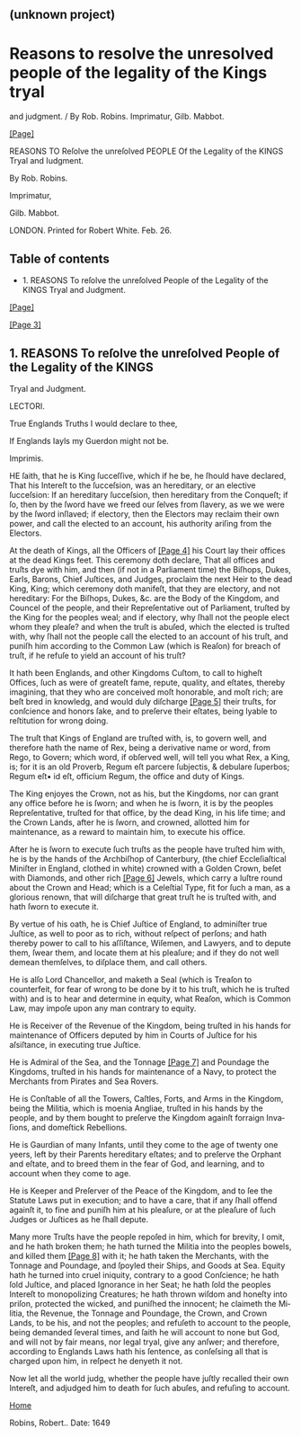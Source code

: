 ## (unknown project)

# Reasons to resolve the unresolved people of the legality of the Kings tryal
and judgment. / By Rob. Robins. Imprimatur, Gilb. Mabbot.

[[Page]](http://eebo.chadwyck.com/downloadtiff?vid=117468&page=1)

REASONS TO Reſolve the unreſolved PEOPLE Of the Legality of the KINGS Tryal
and Iudgment.

By Rob. Robins.

Imprimatur,

Gilb. Mabbot.

LONDON. Printed for Robert White. Feb. 26.

## Table of contents

  * 1\. REASONS To reſolve the unreſolved People of the Legality of the KINGS Tryal and Judgment.

[[Page]](http://eebo.chadwyck.com/downloadtiff?vid=117468&page=2)

[[Page 3]](http://eebo.chadwyck.com/downloadtiff?vid=117468&page=2)

## 1\. REASONS To reſolve the unreſolved People of the Legality of the KINGS
Tryal and Judgment.

LECTORI.

True Englands Truths I would declare to thee,

If Englands Iayls my Guerdon might not be.

Imprimis.

HE ſaith, that he is King ſucceſ­ſive, which if he be, he ſhould have
declared, That his Intereſt to the ſucceſsion, was an here­ditary, or an
elective ſucceſsion: If an hereditary ſucceſsion, then hereditary from the
Conqueſt; if ſo, then by the ſword have we freed our ſelves from ſlavery, as
we we were by the ſword inſlaved; if electory, then the Electors may reclaim
their own power, and call the elected to an account, his authority ariſing
from the Electors.

At the death of Kings, all the Officers of [[Page
4]](http://eebo.chadwyck.com/downloadtiff?vid=117468&page=3) his Court lay
their offices at the dead Kings feet. This ceremony doth declare, That all
offices and truſts dye with him, and then (if not in a Parliament time) the
Biſhops, Dukes, Earls, Barons, Chief Juſtices, and Judges, pro­claim the next
Heir to the dead King, King; which ceremony doth manifeſt, that they are
electory, and not hereditary: For the Biſhops, Dukes, &c. are the Body of the
Kingdom, and Councel of the people, and their Repre­ſentative out of
Parliament, truſted by the King for the peoples weal; and if electory, why
ſhall not the people elect whom they pleaſe? and when the truſt is abuſed,
which the elected is truſted with, why ſhall not the people call the elected
to an account of his truſt, and puniſh him according to the Com­mon Law (which
is Reaſon) for breach of truſt, if he refuſe to yield an account of his truſt?

It hath been Englands, and other Kingdoms Cuſtom, to call to higheſt Offices,
ſuch as were of greateſt fame, repute, quality, and eſtates, thereby
imagining, that they who are conceived moſt honorable, and moſt rich; are beſt
bred in knowledg, and would duly diſ­charge [[Page
5]](http://eebo.chadwyck.com/downloadtiff?vid=117468&page=3) their truſts, for
conſcience and honors ſake, and to preſerve their eſtates, being lyable to
reſtitution for wrong doing.

The truſt that Kings of England are truſted with, is, to govern well, and
therefore hath the name of Rex, being a derivative name or word, from Rego, to
Govern; which word, if obſerved well, will tell you what Rex, a King, is; for
it is an old Proverb, Regum eſt parcere ſubjectis, & debulare ſuperbos; Regum
eſt▪ id eſt, officium Regum, the office and duty of Kings.

The King enjoyes the Crown, not as his, but the Kingdoms, nor can grant any
office before he is ſworn; and when he is ſworn, it is by the peoples
Repreſentative, truſted for that office, by the dead King, in his life time;
and the Crown Lands, after he is ſworn, and crowned, allotted him for
maintenance, as a reward to maintain him, to execute his office.

After he is ſworn to execute ſuch truſts as the people have truſted him with,
he is by the hands of the Archbiſhop of Canterbury, (the chief Eccleſiaſtical
Miniſter in England, clothed in white) crowned with a Golden Crown, beſet with
Diamonds, and other rich [[Page
6]](http://eebo.chadwyck.com/downloadtiff?vid=117468&page=4) Jewels, which
carry a luſtre round about the Crown and Head; which is a Celeſtial Type, fit
for ſuch a man, as a glorious renown, that will diſcharge that great truſt he
is truſted with, and hath ſworn to execute it.

By vertue of his oath, he is Chief Juſtice of England, to adminiſter true
Juſtice, as well to poor as to rich, without reſpect of perſons; and hath
thereby power to call to his aſſiſt­ance, Wiſemen, and Lawyers, and to depute
them, ſwear them, and locate them at his plea­ſure; and if they do not well
demean them­ſelves, to diſplace them, and call others.

He is alſo Lord Chancellor, and maketh a Seal (which is Treaſon to
counterfeit, for fear of wrong to be done by it to his truſt, which he is
truſted with) and is to hear and determine in equity, what Reaſon, which is
Common Law, may impoſe upon any man contrary to equity.

He is Receiver of the Revenue of the King­dom, being truſted in his hands for
mainte­nance of Officers deputed by him in Courts of Juſtice for his
aſsiſtance, in executing true Juſtice.

He is Admiral of the Sea, and the Ton­nage [[Page
7]](http://eebo.chadwyck.com/downloadtiff?vid=117468&page=4) and Poundage the
Kingdoms, truſted in his hands for maintenance of a Navy, to protect the
Merchants from Pirates and Sea Rovers.

He is Conſtable of all the Towers, Caſtles, Forts, and Arms in the Kingdom,
being the Militia, which is moenia Angliae, truſted in his hands by the
people, and by them bought to preſerve the Kingdom againſt forraign
Inva­ſions, and domeſtick Rebellions.

He is Gaurdian of many Infants, until they come to the age of twenty one
yeers, left by their Parents hereditary eſtates; and to pre­ſerve the Orphant
and eſtate, and to breed them in the fear of God, and learning, and to account
when they come to age.

He is Keeper and Preſerver of the Peace of the Kingdom, and to ſee the Statute
Laws put in execution; and to have a care, that if any ſhall offend againſt
it, to fine and puniſh him at his pleaſure, or at the pleaſure of ſuch Judges
or Juſtices as he ſhall depute.

Many more Truſts have the people repoſed in him, which for brevity, I omit,
and he hath broken them; he hath turned the Militia into the peoples bowels,
and killed them [[Page
8]](http://eebo.chadwyck.com/downloadtiff?vid=117468&page=5) with it; he hath
taken the Merchants, with the Tonnage and Poundage, and ſpoyled their Ships,
and Goods at Sea. Equity hath he turned into cruel iniquity, contrary to a
good Conſcience; he hath ſold Juſtice, and placed Ignorance in her Seat; he
hath ſold the peoples Intereſt to monopolizing Crea­tures; he hath thrown
wiſdom and honeſty into priſon, protected the wicked, and puniſhed the
innocent; he claimeth the Mi­litia, the Revenue, the Tonnage and Pound­age,
the Crown, and Crown Lands, to be his, and not the peoples; and refuſeth to
account to the people, being demanded ſeveral times, and ſaith he will account
to none but God, and will not by fair means, nor legal tryal, give any anſwer;
and therefore, according to Englands Laws hath his ſentence, as conſeſsing all
that is charged upon him, in reſpect he denyeth it not.

Now let all the world judg, whether the people have juſtly recalled their own
Intereſt, and adjudged him to death for ſuch abuſes, and refuſing to account.

[Home](/)

Robins, Robert.. Date: 1649  


